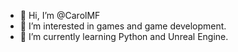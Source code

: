 - 👋 Hi, I’m @CarolMF
- 👀 I’m interested in games and game development.
- 🌱 I’m currently learning Python and Unreal Engine.

<!---
CarolMF/CarolMF is a ✨ special ✨ repository because its `README.md` (this file) appears on your GitHub profile.
You can click the Preview link to take a look at your changes.
--->
